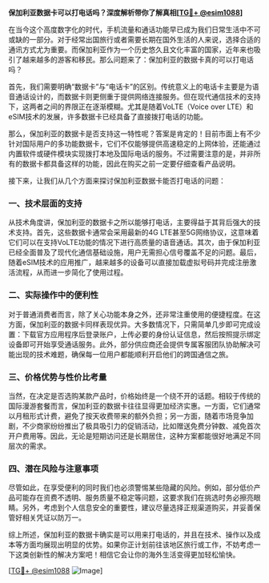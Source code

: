 **保加利亚数据卡可以打电话吗？深度解析带你了解真相[[TG💪+ @esim1088](https://t.me/s/esim1088)]**

在当今这个高度数字化的时代，手机流量和通话功能早已成为我们日常生活中不可或缺的一部分。对于经常出国旅行或者需要长期在国外生活的人来说，选择合适的通讯方式尤为重要。而保加利亚作为一个历史悠久且文化丰富的国家，近年来也吸引了越来越多的游客和移民。那么问题来了：保加利亚的数据卡真的可以打电话吗？

首先，我们需要明确“数据卡”与“电话卡”的区别。传统意义上的电话卡主要是为语音通话设计的，而数据卡则更侧重于提供网络连接服务。但在现代通信技术的支持下，这两者之间的界限正在逐渐模糊。尤其是随着VoLTE（Voice over LTE）和eSIM技术的发展，许多数据卡已经具备了直接拨打电话的功能。

那么，保加利亚的数据卡是否支持这一特性呢？答案是肯定的！目前市面上有不少针对国际用户的多功能数据卡，它们不仅能够提供高速稳定的上网体验，还能通过内置软件或硬件模块实现拨打本地及国际电话的服务。不过需要注意的是，并非所有的数据卡都具备这样的功能，因此在购买之前一定要仔细查看产品说明。

接下来，让我们从几个方面来探讨保加利亚数据卡能否打电话的问题：

### 一、技术层面的支持

从技术角度讲，保加利亚的数据卡之所以能够打电话，主要得益于其背后强大的技术支持。首先，这些数据卡通常会采用最新的4G LTE甚至5G网络协议，这意味着它们可以在支持VoLTE功能的情况下进行高质量的语音通话。其次，由于保加利亚已经全面普及了现代化通信基础设施，用户无需担心信号覆盖不足的问题。最后，随着eSIM技术的应用推广，越来越多的设备可以直接加载虚拟号码并完成注册激活流程，从而进一步简化了使用过程。

### 二、实际操作中的便利性

对于普通消费者而言，除了关心功能本身之外，还非常注重使用的便捷程度。在这方面，保加利亚的数据卡同样表现优异。大多数情况下，只需简单几步即可完成设置：下载官方应用程序后登录账户，上传必要的身份认证信息，然后按照提示绑定设备即可开始享受通话服务。此外，部分供应商还会提供专属客服团队协助解决可能出现的技术难题，确保每一位用户都能顺利开启他们的跨国通信之旅。

### 三、价格优势与性价比考量

当然，在决定是否选购某款产品时，价格始终是一个绕不开的话题。相较于传统的国际漫游套餐而言，保加利亚的数据卡往往显得更加经济实惠。一方面，它们通常以月租形式计费，避免了按天收费带来的额外负担；另一方面，随着市场竞争加剧，不少商家纷纷推出了极具吸引力的促销活动，比如赠送免费分钟数、减免首次开户费用等。因此，无论是短期访问还是长期居住，这种方案都能很好地满足不同层次的需求。

### 四、潜在风险与注意事项

尽管如此，在享受便利的同时我们也必须警惕某些隐藏的风险。例如，部分低价产品可能存在资费不透明、服务质量不稳定等问题，这要求我们在挑选时务必擦亮眼睛。另外，考虑到个人信息安全的重要性，建议尽量选择正规渠道购买，并妥善保管好相关凭证以防万一。

综上所述，保加利亚的数据卡确实是可以用来打电话的，并且在技术、操作以及成本等方面均展现出明显的优势。如果你正计划前往该地区旅行或工作，不妨考虑一下这类创新性的解决方案吧！相信它会让你的海外生活变得更加轻松愉快。

[[TG💪+ @esim1088](https://t.me/s/esim1088) ![Image](https://i.postimg.cc/4NQfJmqS/Snipaste-2025-05-13-00-14-12.png)]